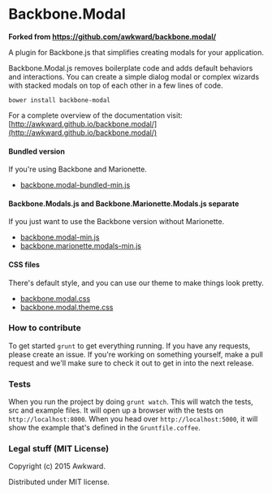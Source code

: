 # Backbone.Modal

__Forked from https://github.com/awkward/backbone.modal/__

A plugin for Backbone.js that simplifies creating modals for your application.

Backbone.Modal.js removes boilerplate code and adds default behaviors and interactions. You can create a simple dialog modal or complex wizards with stacked modals on top of each other in a few lines of code.

`bower install backbone-modal`

For a complete overview of the documentation visit: [http://awkward.github.io/backbone.modal/](http://awkward.github.io/backbone.modal/)

#### Bundled version
If you're using Backbone and Marionette.
* [backbone.modal-bundled-min.js](https://raw.githubusercontent.com/awkward/backbone.modal/v1.1.5/backbone.modal-bundled-min.js)

#### Backbone.Modals.js and Backbone.Marionette.Modals.js separate
If you just want to use the Backbone version without Marionette.
* [backbone.modal-min.js](https://raw.githubusercontent.com/awkward/backbone.modal/v1.1.5/backbone.modal-min.js)
* [backbone.marionette.modals-min.js](https://raw.githubusercontent.com/awkward/backbone.modal/v1.1.5/backbone.marionette.modals-min.js)

#### CSS files
There's default style, and you can use our theme to make things look pretty.
* [backbone.modal.css](https://raw.githubusercontent.com/awkward/backbone.modal/v1.1.5/backbone.modal.css)
* [backbone.modal.theme.css](https://raw.githubusercontent.com/awkward/backbone.modal/v1.1.5/backbone.modal.theme.css)

### How to contribute

To get started `grunt` to get everything running. If you have any requests, please create an issue. If you're working on something yourself, make a pull request and we'll make sure to check it out to get in into the next release.

### Tests

When you run the project by doing `grunt watch`. This will watch the tests, src and example files. It will open up a browser with the tests on `http://localhost:8000`. When you head over `http://localhost:5000`, it will show the example that's defined in the `Gruntfile.coffee`.

### Legal stuff (MIT License)

Copyright (c) 2015 Awkward.

Distributed under MIT license.
